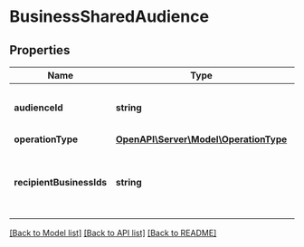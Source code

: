 # BusinessSharedAudience

## Properties
Name | Type | Description | Notes
------------ | ------------- | ------------- | -------------
**audienceId** | **string** | Unique identifier of an audience | 
**operationType** | [**OpenAPI\Server\Model\OperationType**](OperationType.md) |  | 
**recipientBusinessIds** | **string** | List of business IDs to share with or revoke from. | 

[[Back to Model list]](../README.md#documentation-for-models) [[Back to API list]](../README.md#documentation-for-api-endpoints) [[Back to README]](../README.md)


